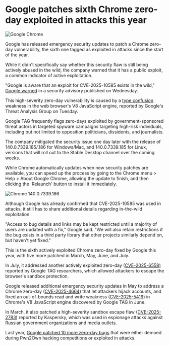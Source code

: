 # Google patches sixth Chrome zero-day exploited in attacks this year

![Google Chrome](https://www.bleepstatic.com/content/hl-images/2024/04/02/Google-Chrome.jpg)

Google has released emergency security updates to patch a Chrome zero-day vulnerability, the sixth one tagged as exploited in attacks since the start of the year.

While it didn't specifically say whether this security flaw is still being actively abused in the wild, the company warned that it has a public exploit, a common indicator of active exploitation.

"Google is aware that an exploit for CVE-2025-10585 exists in the wild," [Google warned](https://chromereleases.googleblog.com/2025/09/stable-channel-update-for-desktop%5F17.html) in a security advisory published on Wednesday.

This high-severity zero-day vulnerability is caused by a [type confusion](https://cwe.mitre.org/data/definitions/843.html) weakness in the web browser's V8 JavaScript engine, reported by Google's Threat Analysis Group on Tuesday.

Google TAG frequently flags zero-days exploited by government-sponsored threat actors in targeted spyware campaigns targeting high-risk individuals, including but not limited to opposition politicians, dissidents, and journalists.

The company mitigated the security issue one day later with the release of 140.0.7339.185/.186 for Windows/Mac, and 140.0.7339.185 for Linux, versions that will roll out to the Stable Desktop channel over the coming weeks.

While Chrome automatically updates when new security patches are available, you can speed up the process by going to the Chrome menu > Help > About Google Chrome, allowing the update to finish, and then clicking the 'Relaunch' button to install it immediately.

![Chrome 140.0.7339.186](https://www.bleepstatic.com/images/news/u/1109292/2025/Chrome%20140_0_7339_186.png)

​​Although Google has already confirmed that CVE-2025-10585 was used in attacks, it still has to share additional details regarding in-the-wild exploitation.

"Access to bug details and links may be kept restricted until a majority of users are updated with a fix," Google said. "We will also retain restrictions if the bug exists in a third party library that other projects similarly depend on, but haven't yet fixed."

This is the sixth actively exploited Chrome zero-day fixed by Google this year, with five more patched in March, May, June, and July.

In July, it addressed another actively exploited zero-day ([CVE-2025-6558)](https://www.bleepingcomputer.com/news/security/google-fixes-actively-exploited-sandbox-escape-zero-day-in-chrome/) reported by Google TAG researchers, which allowed attackers to escape the browser's sandbox protection.

Google released additional emergency security updates in May to address a Chrome zero-day ([CVE-2025-4664](https://www.bleepingcomputer.com/news/security/google-fixes-high-severity-chrome-flaw-with-public-exploit/)) that let attackers hijack accounts, and fixed an out-of-bounds read and write weakness ([CVE-2025-5419](https://www.bleepingcomputer.com/news/security/google-patches-new-chrome-zero-day-bug-exploited-in-attacks/)) in Chrome's V8 JavaScript engine discovered by Google TAG in June.

In March, it also patched a high-severity sandbox escape flaw ([CVE-2025-2783](https://www.bleepingcomputer.com/news/security/google-fixes-chrome-zero-day-exploited-in-espionage-campaign/)) reported by Kaspersky, which was used in espionage attacks against Russian government organizations and media outlets.

Last year, [Google patched 10 more zero-day bugs](https://www.bleepingcomputer.com/news/security/google-tags-a-tenth-chrome-zero-day-as-exploited-this-year/) that were either demoed during Pwn2Own hacking competitions or exploited in attacks.